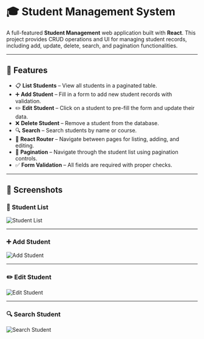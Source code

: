 # 🎓 Student Management System

A full-featured **Student Management** web application built with **React**. This project provides CRUD operations and UI for managing student records, including add, update, delete, search, and pagination functionalities.

---

## 🚀 Features

- 📋 **List Students** – View all students in a paginated table.
- ➕ **Add Student** – Fill in a form to add new student records with validation.
- ✏️ **Edit Student** – Click on a student to pre-fill the form and update their data.
- ❌ **Delete Student** – Remove a student from the database.
- 🔍 **Search** – Search students by name or course.
- 🔄 **React Router** – Navigate between pages for listing, adding, and editing.
- 📄 **Pagination** – Navigate through the student list using pagination controls.
- ✅ **Form Validation** – All fields are required with proper checks.

---
## 📸 Screenshots

### 🧾 Student List

![Student List](./Assets/ss1.png)

---

### ➕ Add Student

![Add Student](./Assets/ss3.png)

---

### ✏️ Edit Student

![Edit Student](./Assets/ss4.png)

---

### 🔍 Search Student

![Search Student](./Assets/ss2.png)
